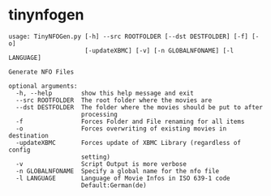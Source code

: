tinynfogen
==========


    usage: TinyNFOGen.py [-h] --src ROOTFOLDER [--dst DESTFOLDER] [-f] [-o]
                         [-updateXBMC] [-v] [-n GLOBALNFONAME] [-l LANGUAGE]

    Generate NFO Files

    optional arguments:
      -h, --help        show this help message and exit
      --src ROOTFOLDER  The root folder where the movies are
      --dst DESTFOLDER  The folder where the movies should be put to after
                        processing
      -f                Forces Folder and File renaming for all items
      -o                Forces overwriting of existing movies in destination
      -updateXBMC       Forces update of XBMC Library (regardless of config
                        setting)
      -v                Script Output is more verbose
      -n GLOBALNFONAME  Specify a global name for the nfo file
      -l LANGUAGE       Language of Movie Infos in ISO 639-1 code
                        Default:German(de)

